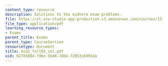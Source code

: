 ```yaml
---
content_type: resource
description: Solutions to the midterm exam problems.
file: https://ol-ocw-studio-app-production.s3.amazonaws.com/courses/15-501-introduction-to-financial-and-managerial-accounting-spring-2004/6278388479be58487d6472053c6901da_mid2_fall03_sol.pdf
file_type: application/pdf
learning_resource_types:
- Exams
parent_title: Exams
parent_type: CourseSection
resourcetype: Document
title: mid2_fall03_sol.pdf
uid: 62783884-79be-5848-7d64-72053c6901da
---
```

